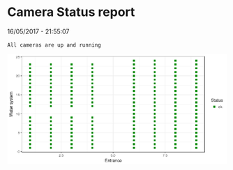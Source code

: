 Camera Status report
================
16/05/2017 - 21:55:07

    All cameras are up and running

![](camreport_files/figure-markdown_github/unnamed-chunk-2-1.png)
